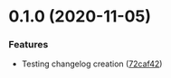 # 0.1.0 (2020-11-05)


### Features

* Testing changelog creation ([72caf42](https://github.com/OwainWilliams/Blogs/commit/72caf42a8f628512b997af2928df012d93184431))



